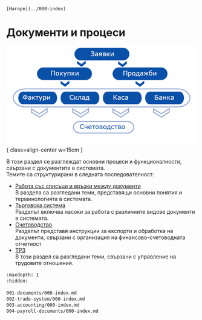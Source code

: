 ```{only} html
[Нагоре](../000-index)
```
# Документи и процеси


![](901-index.png){ class=align-center w=15cm }

В този раздел се разглеждат основни процеси и функционалности, свързани с документите в системата.  
Темите са структурирани в следната последователност:  

 - [Работа със списъци и връзки между документи](001-documents/000-index.md)  
В раздела са разгледани теми, представящи основни понятия и терминологията в системата.
 - [Търговска система](002-trade-system/000-index.md)  
Разделът включва насоки за работа с различните видове документи в системата.  
 - [Счетоводство](003-accounting/000-index.md)  
Разделът представя инструкции за експорти и обработка на документи, свързани с организация на финансово-счетоводната отчетност
 - [ТРЗ](004-payroll-documents/000-index.md)  
В този раздел са разгледани теми, свързани с управление на трудовите отношения.  

 ```{toctree}
:maxdepth: 1
:hidden:

001-documents/000-index.md
002-trade-system/000-index.md
003-accounting/000-index.md
004-payroll-documents/000-index.md
```
